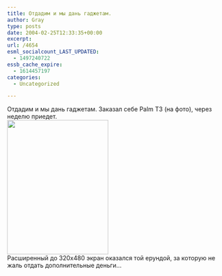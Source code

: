 ```yaml
---
title: Отдадим и мы дань гаджетам.
author: Gray
type: posts
date: 2004-02-25T12:33:35+00:00
excerpt:
url: /4654
esml_socialcount_LAST_UPDATED:
  - 1497240722
essb_cache_expire:
  - 1614457197
categories:
  - Uncategorized

---
```








Отдадим и мы дань гаджетам. Заказал себе Palm T3 (на фото), через неделю приедет.  
<img src="https://i2.wp.com/handy.ru/models/palm_tungsten_t3-2.jpg?resize=236%2C313" width="236" height="313" border="0" data-recalc-dims="1" />  
Расширенный до 320х480 экран оказался той ерундой, за которую не жаль отдать дополнительные деньги&#8230;